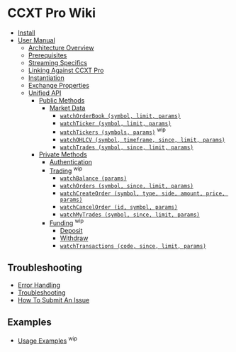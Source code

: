 # CCXT Pro Wiki

- [Install](https://github.com/ccxt/ccxt/wiki/CCXT-Pro-Install.md)
- [User Manual](https://github.com/ccxt/ccxt/wiki/CCXT-Pro-Manual.md)
  - [Architecture Overview](https://github.com/ccxt/ccxt/wiki/CCXT-Pro-Manual#overview)
  - [Prerequisites](https://github.com/ccxt/ccxt/wiki/CCXT-Pro-Manual#prerequisites)
  - [Streaming Specifics](https://github.com/ccxt/ccxt/wiki/CCXT-Pro-Manual#streaming-specifics)
  - [Linking Against CCXT Pro](https://github.com/ccxt/ccxt/wiki/CCXT-Pro-Manual#linking-against-ccxt-pro)
  - [Instantiation](https://github.com/ccxt/ccxt/wiki/CCXT-Pro-Manual#instantiation)
  - [Exchange Properties](https://github.com/ccxt/ccxt/wiki/CCXT-Pro-Manual#exchange-properties)
  - [Unified API](https://github.com/ccxt/ccxt/wiki/CCXT-Pro-Manual#unified-api)
    - [Public Methods](https://github.com/ccxt/ccxt/wiki/CCXT-Pro-Manual#public-methods)
      - [Market Data](https://github.com/ccxt/ccxt/wiki/CCXT-Pro-Manual#market-data)
        - [`watchOrderBook (symbol, limit, params)`](https://github.com/ccxt/ccxt/wiki/CCXT-Pro-Manual#watchOrderBook)
        - [`watchTicker (symbol, limit, params)`](https://github.com/ccxt/ccxt/wiki/CCXT-Pro-Manual#watchTicker)
        - [`watchTickers (symbols, params)`](https://github.com/ccxt/ccxt/wiki/CCXT-Pro-Manual#watchTickers) <sup>wip</sup>
        - [`watchOHLCV (symbol, timeframe, since, limit, params)`](https://github.com/ccxt/ccxt/wiki/CCXT-Pro-Manual#watchOHLCV)
        - [`watchTrades (symbol, since, limit, params)`](https://github.com/ccxt/ccxt/wiki/CCXT-Pro-Manual#watchTrades)
    - [Private Methods](https://github.com/ccxt/ccxt/wiki/CCXT-Pro-Manual#private-methods)
      - [Authentication](https://github.com/ccxt/ccxt/wiki/CCXT-Pro-Manual#authentication)
      - [Trading](https://github.com/ccxt/ccxt/wiki/CCXT-Pro-Manual#trading) <sup>wip</sup>
        - [`watchBalance (params)`](https://github.com/ccxt/ccxt/wiki/CCXT-Pro-Manual#watchBalance)
        - [`watchOrders (symbol, since, limit, params)`](https://github.com/ccxt/ccxt/wiki/CCXT-Pro-Manual#watchOrders)
        - [`watchCreateOrder (symbol, type, side, amount, price, params)`](https://github.com/ccxt/ccxt/wiki/CCXT-Pro-Manual#watchCreateOrder)
        - [`watchCancelOrder (id, symbol, params)`](https://github.com/ccxt/ccxt/wiki/CCXT-Pro-Manual#watchCancelOrder)
        - [`watchMyTrades (symbol, since, limit, params)`](https://github.com/ccxt-dev/ccxt/wiki/CCXT-Pro-Manual#watchMyTrades)
      - [Funding](https://github.com/ccxt/ccxt/wiki/CCXT-Pro-Manual#funding) <sup>wip</sup>
        - [Deposit](https://github.com/ccxt/ccxt/wiki/Manual#deposit)
        - [Withdraw](https://github.com/ccxt/ccxt/wiki/Manual#withdraw)
        - [`watchTransactions (code, since, limit, params)`](https://github.com/ccxt/ccxt/wiki/Manual#watchTransactions)

## Troubleshooting

- [Error Handling](https://github.com/ccxt/ccxt/wiki/CCXT-Pro-Manual#error-handling)
- [Troubleshooting](https://github.com/ccxt/ccxt/wiki/Manual#troubleshooting)
- [How To Submit An Issue](https://github.com/ccxt/ccxt/blob/master/CONTRIBUTING.md#how-to-submit-an-issue)

## Examples

- [Usage Examples](https://github.com/kroitor/ccxt.pro/tree/master/examples) <sup>wip</sup>

